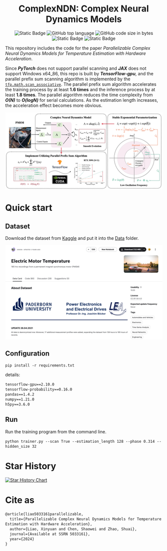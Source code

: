 <div align="center">
<h1>ComplexNDN: Complex Neural Dynamics Models</h1>

![Static Badge](https://img.shields.io/hexpm/l/plug)
![GitHub top language](https://img.shields.io/github/languages/top/xinyuanliao/complexndm)
![GitHub code size in bytes](https://img.shields.io/github/languages/code-size/xinyuanliao/complexndm)
![Static Badge](https://img.shields.io/badge/Framework-TensorFlow_v2-orange)
![Static Badge](https://img.shields.io/badge/Test_Platform-Windows-pink)
</div>

This repository includes the code for the paper _Parallelizable Complex Neural Dynamics Models for Temperature Estimation with Hardware Acceleration_.

Since _**PyTorch**_ does not support parallel scanning and _**JAX**_ does not support Windows x64_86, this repo is built by _**TensorFlow-gpu**_, and the parallel prefix sum scanning algorithm is implemented by the [```tfp.math.scan_associative```](https://www.tensorflow.org/probability/api_docs/python/tfp/math/scan_associative). The parallel prefix sum algorithm accelerates the training process by at least **1.6 times** and the inference process by at least **1.8 times**. The parallel algorithm reduces the time complexity from _**O(N)**_ to _**O(logN)**_ for serial calculations. As the estimation length increases, the acceleration effect becomes more obvious.

<p align="center">
  <img src="https://github.com/XinyuanLiao/complexNDM/blob/main/Figs/frame.jpg" width="1000px"/>
</p>

# Quick start
## Dataset
Download the dataset from [Kaggle](https://www.kaggle.com/datasets/wkirgsn/electric-motor-temperature) and put it into the [Data](https://github.com/XinyuanLiao/complexNDM/tree/main/Data) folder.
<p align="center">
  <img src="https://github.com/XinyuanLiao/complexNDM/blob/main/Figs/dataset.jpg" width="1400px"/>
</p>

## Configuration
```
pip install -r requirements.txt
```
details:
```
tensorflow-gpu==2.10.0
tensorflow-probability==0.16.0
pandas==1.4.2
numpy==1.21.0
h5py==3.6.0
```
## Run
Run the training program from the command line.

```
python trainer.py --scan True --estimation_length 128 --phase 0.314 --hidden_size 32
```

# Star History

[![Star History Chart](https://api.star-history.com/svg?repos=XinyuanLiao/complexNDM&type=Date)](https://star-history.com/#XinyuanLiao/complexNDM&Date)


# Cite as
```
@article{liao5033161parallelizable,
  title={Parallelizable Complex Neural Dynamics Models for Temperature Estimation with Hardware Acceleration},
  author={Liao, Xinyuan and Chen, Shaowei and Zhao, Shuai},
  journal={Available at SSRN 5033161},
  year={2024}
}
```
